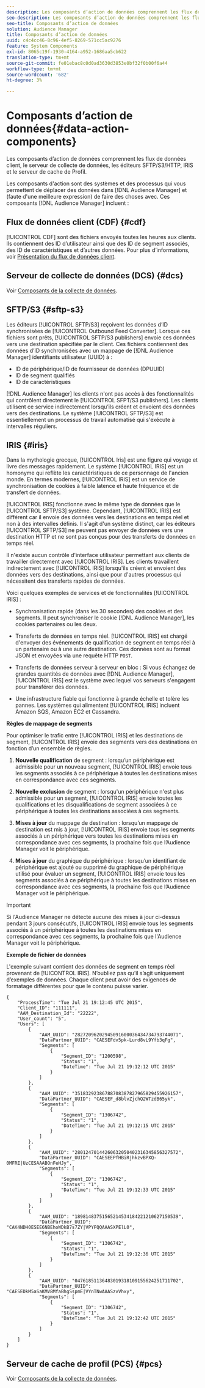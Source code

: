 ```yaml
---
description: Les composants d’action de données comprennent les flux de données client, le serveur de collecte de données, les éditeurs SFTP/S3/HTTP, IRIS et le serveur de cache de Profil.
seo-description: Les composants d’action de données comprennent les flux de données client, le serveur de collecte de données, les éditeurs SFTP/S3/HTTP, IRIS et le serveur de cache de Profil.
seo-title: Composants d’action de données
solution: Audience Manager
title: Composants d’action de données
uuid: c4c4cc46-8c96-4ef5-8269-571cc5ac9276
feature: System Components
exl-id: 8065c19f-1930-4164-a952-1686aa5cb622
translation-type: tm+mt
source-git-commit: fe01ebac8c0d0ad3630d3853e0bf32f0b00f6a44
workflow-type: tm+mt
source-wordcount: '682'
ht-degree: 3%

---
```


# Composants d’action de données{#data-action-components}

Les composants d’action de données comprennent les flux de données client, le serveur de collecte de données, les éditeurs SFTP/S3/HTTP, IRIS et le serveur de cache de Profil.

<!-- 

c_compact.xml

 -->

Les composants d&#39;action sont des systèmes et des processus qui vous permettent de déplacer des données dans [!DNL Audience Manager] et (faute d&#39;une meilleure expression) de faire des choses avec. Ces composants [!DNL Audience Manager] incluent :

## Flux de données client (CDF) {#cdf}

[!UICONTROL CDF] sont des fichiers envoyés toutes les heures aux clients. Ils contiennent des ID d’utilisateur ainsi que des ID de segment associés, des ID de caractéristiques et d’autres données. Pour plus d’informations, voir [Présentation du flux de données client](../../features/cdf-files.md).

## Serveur de collecte de données (DCS) {#dcs}

Voir [Composants de la collecte de données](../../reference/system-components/components-data-collection.md).

## SFTP/S3 {#sftp-s3}

Les éditeurs [!UICONTROL SFTP/S3] reçoivent les données d’ID synchronisées de [!UICONTROL Outbound Feed Converter]. Lorsque ces fichiers sont prêts, [!UICONTROL SFTP/S3 publishers] envoie ces données vers une destination spécifiée par le client. Ces fichiers contiennent des données d’ID synchronisées avec un mappage de [!DNL Audience Manager] identifiants utilisateur (UUID) à :

* ID de périphérique/ID de fournisseur de données (DPUUID)
* ID de segment qualifiés
* ID de caractéristiques

[!DNL Audience Manager] les clients n&#39;ont pas accès à des fonctionnalités qui contrôlent directement le  [!UICONTROL SFPT/S3 publishers]. Les clients utilisent ce service indirectement lorsqu’ils créent et envoient des données vers des destinations. Le système [!UICONTROL SFTP/S3] est essentiellement un processus de travail automatisé qui s&#39;exécute à intervalles réguliers.

## IRIS {#iris}

Dans la mythologie grecque, [!UICONTROL Iris] est une figure qui voyage et livre des messages rapidement. Le système [!UICONTROL IRIS] est un homonyme qui reflète les caractéristiques de ce personnage de l&#39;ancien monde. En termes modernes, [!UICONTROL IRIS] est un service de synchronisation de cookies à faible latence et haute fréquence et de transfert de données.

[!UICONTROL IRIS] fonctionne avec le même type de données que le  [!UICONTROL SFTP/S3] système. Cependant, [!UICONTROL IRIS] est différent car il envoie des données vers les destinations en temps réel et non à des intervalles définis. Il s&#39;agit d&#39;un système distinct, car les éditeurs [!UICONTROL SFTP/S3] ne peuvent pas envoyer de données vers une destination HTTP et ne sont pas conçus pour des transferts de données en temps réel.

Il n&#39;existe aucun contrôle d&#39;interface utilisateur permettant aux clients de travailler directement avec [!UICONTROL IRIS]. Les clients travaillent indirectement avec [!UICONTROL IRIS] lorsqu&#39;ils créent et envoient des données vers des destinations, ainsi que pour d&#39;autres processus qui nécessitent des transferts rapides de données.

Voici quelques exemples de services et de fonctionnalités [!UICONTROL IRIS] :

* Synchronisation rapide (dans les 30 secondes) des cookies et des segments. Il peut synchroniser le cookie [!DNL Audience Manager], les cookies partenaires ou les deux.
* Transferts de données en temps réel. [!UICONTROL IRIS] est chargé d&#39;envoyer des événements de qualification de segment en temps réel à un partenaire ou à une autre destination. Ces données sont au format JSON et envoyées via une requête HTTP `POST`.

* Transferts de données serveur à serveur en bloc : Si vous échangez de grandes quantités de données avec [!DNL Audience Manager], [!UICONTROL IRIS] est le système avec lequel vos serveurs s&#39;engagent pour transférer des données.

* Une infrastructure fiable qui fonctionne à grande échelle et tolère les pannes. Les systèmes qui alimentent [!UICONTROL IRIS] incluent Amazon SQS, Amazon EC2 et Cassandra.

**Règles de mappage de segments**

Pour optimiser le trafic entre [!UICONTROL IRIS] et les destinations de segment, [!UICONTROL IRIS] envoie des segments vers des destinations en fonction d’un ensemble de règles.

1. **Nouvelle qualification** de segment : lorsqu’un périphérique est admissible pour un nouveau segment,  [!UICONTROL IRIS] envoie tous les segments associés à ce périphérique à toutes les destinations mises en correspondance avec ces segments.

1. **Nouvelle exclusion** de segment : lorsqu&#39;un périphérique n&#39;est plus admissible pour un segment,  [!UICONTROL IRIS] envoie toutes les qualifications et les disqualifications de segment associées à ce périphérique à toutes les destinations associées à ces segments.

1. **Mises à jour** du mappage de destination : lorsqu’un mappage de destination est mis à jour,  [!UICONTROL IRIS] envoie tous les segments associés à un périphérique vers toutes les destinations mises en correspondance avec ces segments, la prochaine fois que l’Audience Manager voit le périphérique.

1. **Mises à jour** du graphique du périphérique : lorsqu’un identifiant de périphérique est ajouté ou supprimé du graphique de périphérique utilisé pour évaluer un segment,  [!UICONTROL IRIS] envoie tous les segments associés à ce périphérique à toutes les destinations mises en correspondance avec ces segments, la prochaine fois que l’Audience Manager voit le périphérique.

>[!IMPORTANT]
>
>Si l&#39;Audience Manager ne détecte aucune des mises à jour ci-dessus pendant 3 jours consécutifs, [!UICONTROL IRIS] envoie tous les segments associés à un périphérique à toutes les destinations mises en correspondance avec ces segments, la prochaine fois que l&#39;Audience Manager voit le périphérique.

**Exemple de fichier de données**

L&#39;exemple suivant contient des données de segment en temps réel provenant de [!UICONTROL IRIS]. N’oubliez pas qu’il s’agit uniquement d’exemples de données. Chaque client peut avoir des exigences de formatage différentes pour que le contenu puisse varier.

```
{
    "ProcessTime": "Tue Jul 21 19:12:45 UTC 2015",
    "Client_ID": "111111",
    "AAM_Destination_Id": "22222",
    "User_count": "5",
    "Users": [
        {
            "AAM_UUID": "28272096202945091600036434734793744071",
            "DataPartner_UUID": "CAESEFdv5pk-Lurd8vL9Yfb3qFg",
            "Segments": [
                {
                    "Segment_ID": "1200598",
                    "Status": "1",
                    "DateTime": "Tue Jul 21 19:12:12 UTC 2015"
                }
            ]
        },
        {
            "AAM_UUID": "35183292386788708387827965829455926157",
            "DataPartner_UUID": "CAESEF_d8blvZjchQ2WTzdB65yk",
            "Segments": [
                {
                    "Segment_ID": "1306742",
                    "Status": "1",
                    "DateTime": "Tue Jul 21 19:12:15 UTC 2015"
                }
            ]
        },
        {
            "AAM_UUID": "28012470144260632050402316345856327572",
            "DataPartner_UUID": "CAESEEPfHBiRjhkzvBPXQ-0MFRE|UzCESAAABOnFeHJy",
            "Segments": [
                {
                    "Segment_ID": "1306742",
                    "Status": "1",
                    "DateTime": "Tue Jul 21 19:12:33 UTC 2015"
                }
            ]
        },
        {
            "AAM_UUID": "18981483751565214534184221210627150539",
            "DataPartner_UUID": "CAK4NDH0ESEE6NBEhoWDkB7s7ZY|VPYFQQAAASXPElL0",
            "Segments": [
                {
                    "Segment_ID": "1306742",
                    "Status": "1",
                    "DateTime": "Tue Jul 21 19:12:36 UTC 2015"
                }
            ]
        },
        {
            "AAM_UUID": "04761851136483019318109155624251711702",
            "DataPartner_UUID": "CAESEDkM5aSaKMV8MfaBhgSspmE|VYnTNwAAASzvVhxy",
            "Segments": [
                {
                    "Segment_ID": "1306742",
                    "Status": "1",
                    "DateTime": "Tue Jul 21 19:12:42 UTC 2015"
                }
            ]
        }
    ]
}
```

## Serveur de cache de profil (PCS) {#pcs}

Voir [Composants de la collecte de données](../../reference/system-components/components-data-collection.md).
